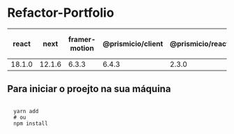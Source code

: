 # Refactor-Portfolio

<table>
  <thead>
    <tr>
      <th>react</th>
      <th>next</th>
      <th>framer-motion</th>
      <th>@prismicio/client</th>
      <th>@prismicio/react</th>
      <th>react-hook-form</th>
       <th>yarn</th>
    </tr>
  </thead>
  <tbody>
    <tr>
      <td>18.1.0</td>
      <td>12.1.6</td>
      <td>6.3.3</td>
      <td>6.4.3</td>
      <td>2.3.0</td>
      <td>7.31.1</td>
      <td>1.22.18</td>
    </tr>
  </tbody>
</table>

## Para iniciar o proejto na sua máquina 

```shell
  
  yarn add
  # ou 
  npm install
```
